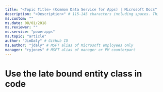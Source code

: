 ```yaml
---
title: "<Topic Title> (Common Data Service for Apps) | Microsoft Docs" # Intent and product brand in a unique string of 43-59 chars including spaces
description: "<Description>" # 115-145 characters including spaces. This abstract displays in the search result.
ms.custom: ""
ms.date: 08/01/2018
ms.reviewer: ""
ms.service: "powerapps"
ms.topic: "article"
author: "JimDaly" # GitHub ID
ms.author: "jdaly" # MSFT alias of Microsoft employees only
manager: "ryjones" # MSFT alias of manager or PM counterpart
---
```

# Use the late bound entity class in code

<!-- 

With the new entity-operations* topics...
Not sure we need these?

https://docs.microsoft.com/en-us/dynamics365/customer-engagement/developer/org-service/use-late-bound-entity-class-code
https://docs.microsoft.com/en-us/dynamics365/customer-engagement/developer/org-service/use-entity-class-create-update-delete
https://docs.microsoft.com/en-us/dynamics365/customer-engagement/developer/org-service/use-entity-class-add-update-associations-records

Rather than separate early & late binding as two separate choices, the Late bound style should be considered the 'default' and early bound should represent an enhancement that provides a cleaner coding experience with better readability. 

This topic could remain to call out this style
-->